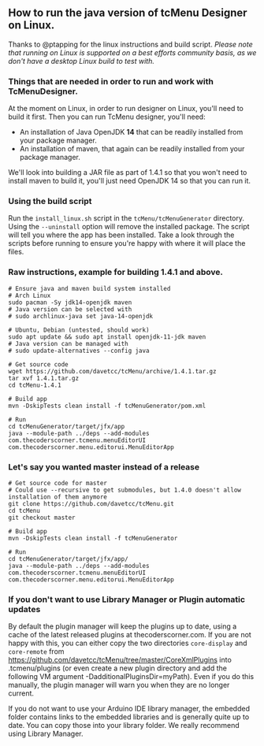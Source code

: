 ## How to run the java version of tcMenu Designer on Linux.

Thanks to @ptapping for the linux instructions and build script. *Please note that running on Linux is supported on a best efforts community basis, as we don't have a desktop Linux build to test with.*

### Things that are needed in order to run and work with TcMenuDesigner.

At the moment on Linux, in order to run designer on Linux, you'll need to build it first. Then you can run TcMenu designer, you'll need:

* An installation of Java OpenJDK **14** that can be readily installed from your package manager.
* An installation of maven, that again can be readily installed from your package manager.

We'll look into building a JAR file as part of 1.4.1 so that you won't need to install maven to build it, you'll just need OpenJDK 14 so that you can run it. 

### Using the build script

Run the `install_linux.sh` script in the `tcMenu/tcMenuGenerator` directory. Using the `--uninstall` option will remove the installed package. The script will tell you where the app has been installed. Take a look through the scripts before running to ensure you're happy with where it will place the files. 

### Raw instructions, example for building 1.4.1 and above.

    # Ensure java and maven build system installed
    # Arch Linux
    sudo pacman -Sy jdk14-openjdk maven
    # Java version can be selected with
    # sudo archlinux-java set java-14-openjdk

    # Ubuntu, Debian (untested, should work)
    sudo apt update && sudo apt install openjdk-11-jdk maven
    # Java version can be managed with
    # sudo update-alternatives --config java

    # Get source code
    wget https://github.com/davetcc/tcMenu/archive/1.4.1.tar.gz
    tar xvf 1.4.1.tar.gz
    cd tcMenu-1.4.1

    # Build app
    mvn -DskipTests clean install -f tcMenuGenerator/pom.xml

    # Run
    cd tcMenuGenerator/target/jfx/app
    java --module-path ../deps --add-modules com.thecoderscorner.tcmenu.menuEditorUI com.thecoderscorner.menu.editorui.MenuEditorApp

### Let's say you wanted master instead of a release

    # Get source code for master
    # Could use --recursive to get submodules, but 1.4.0 doesn't allow installation of them anymore
    git clone https://github.com/davetcc/tcMenu.git
    cd tcMenu
    git checkout master

    # Build app
    mvn -DskipTests clean install -f tcMenuGenerator

    # Run
    cd tcMenuGenerator/target/jfx/app/
    java --module-path ../deps --add-modules com.thecoderscorner.tcmenu.menuEditorUI com.thecoderscorner.menu.editorui.MenuEditorApp

### If you don't want to use Library Manager or Plugin automatic updates

By default the plugin manager will keep the plugins up to date, using a cache of the latest released plugins at thecoderscorner.com. If you are not happy with this, you can either copy the two directories `core-display` and `core-remote` from https://github.com/davetcc/tcMenu/tree/master/CoreXmlPlugins into .tcmenu/plugins (or even create a new plugin directory and add the following VM argument -DadditionalPluginsDir=myPath). Even if you do this manually, the plugin manager will warn you when they are no longer current.

If you do not want to use your Arduino IDE library manager, the embedded folder contains links to the embedded libraries and is  generally quite up to date. You can copy those into your library folder. We really recommend using Library Manager.

